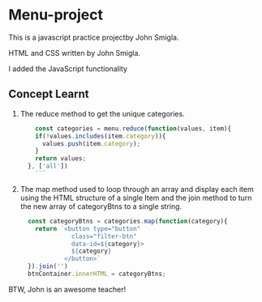 # Menu-project

This is a javascript practice projectby John Smigla.

HTML and CSS written by John Smigla. 

I added the JavaScript functionality 

## Concept Learnt

1. The reduce method to get the unique categories.

	```js
	    const categories = menu.reduce(function(values, item){
	    if(!values.includes(item.category)){
	      values.push(item.category);
	    }
	    return values;
	  }, ['all'])
		```
2.	The map method used to loop through an array and display each item using the HTML structure of a single Item and the join method to turn the new array of categoryBtns to a single string.

	```js
	  const categoryBtns = categories.map(function(category){
	    return `<button type="button" 
	              class="filter-btn" 
	              data-id=${category}>
	              ${category}
	            </button>`
	  }).join('')
	  btnContainer.innerHTML = categoryBtns;
	```

BTW, John is an awesome teacher!